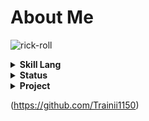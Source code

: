 # About Me

![rick-roll](https://user-images.githubusercontent.com/107059428/209522963-c3d43ffb-d572-4cf1-bc1f-c492be14ea23.gif)


<details><summary><strong>Skill Lang</strong></summary>


[![Top Langs](https://github-readme-stats.vercel.app/api/top-langs/?username=Trainii1150&layout=compact&theme=merko&count_private=true)](https://github.com/anuraghazra/github-readme-stats)


</details>

<details><summary><strong>Status</strong></summary>

![Trainii's GitHub stats](https://github-readme-stats.vercel.app/api?username=Trainii1150&show_icons=true&theme=radical)
    
</details>

<details><summary><strong>Project</strong></summary>


<!-- List Projact tag li lu table-->
<table>
    <tr>
        <th>Project</th>
        <th>Description</th>
        <th>Link</th>
        <th>Lang</th>
    </tr>
    <tr>
        <td>
            Web Coffee (FrontEnd)
        </td>
        <td>
            First in Github 
        </td>
        <td>
            <a href="https://github.com/Trainii1150/web-coffee">Github</a>
        </td>
        <td>
            Html Css Bootstrap 5
        </td>
    </tr>
    <tr>
        <td>
            Gui Undo/Redo
        </td>
        <td>
            Undo/Redo Use Stack (Data Structure)
        </td>
        <td>
            <a href="https://github.com/Trainii1150/UndoRedo">Github</a>
        </td>
        <td>
            C#
        </td>
    </tr>
    <tr>
        <td>
            Memo_Webapp
        </td>
        <td>
            Specifying the topic, details, date and time of recording
        </td>
        <td>
            <a href="https://github.com/Trainii1150/Memo_Webapp">Github</a>
        </td>
        <td>
            Node.js Ejs
        </td>
    </tr>
</table>

</details>




(https://github.com/Trainii1150)
